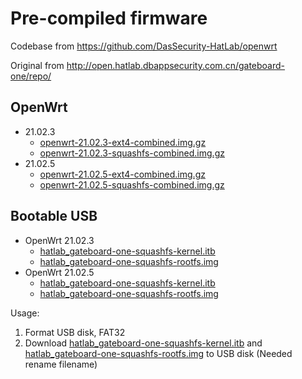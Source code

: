 # Pre-compiled firmware

Codebase from <https://github.com/DasSecurity-HatLab/openwrt>

Original from <http://open.hatlab.dbappsecurity.com.cn/gateboard-one/repo/>

## OpenWrt

- 21.02.3
  - [openwrt-21.02.3-ext4-combined.img.gz][combined-21.02.3-ext4]
  - [openwrt-21.02.3-squashfs-combined.img.gz][combined-21.02.3-squashfs]
- 21.02.5
  - [openwrt-21.02.5-ext4-combined.img.gz][combined-21.02.5-ext4]
  - [openwrt-21.02.5-squashfs-combined.img.gz][combined-21.02.5-squashfs]

[combined-21.02.3-ext4]: http://open.hatlab.dbappsecurity.com.cn/gateboard-one/repo/openwrt-21.02.3/openwrt-21.02.3-r16554-1d4dea6d4f-ramips-mt7621-hatlab_gateboard-one-ext4-combined.img.gz
[combined-21.02.3-squashfs]: http://open.hatlab.dbappsecurity.com.cn/gateboard-one/repo/openwrt-21.02.3/openwrt-21.02.3-r16554-1d4dea6d4f-ramips-mt7621-hatlab_gateboard-one-squashfs-combined.img.gz
[combined-21.02.5-ext4]: http://open.hatlab.dbappsecurity.com.cn/gateboard-one/repo/openwrt-21.02.5/openwrt-21.02.5-r16554-1d4dea6d4f-ramips-mt7621-hatlab_gateboard-one-ext4-combined.img.gz
[combined-21.02.5-squashfs]: http://open.hatlab.dbappsecurity.com.cn/gateboard-one/repo/openwrt-21.02.5/openwrt-21.02.5-r16554-1d4dea6d4f-ramips-mt7621-hatlab_gateboard-one-squashfs-combined.img.gz

## Bootable USB

- OpenWrt 21.02.3
  - [hatlab_gateboard-one-squashfs-kernel.itb][kernel-21.02.3-squashfs]
  - [hatlab_gateboard-one-squashfs-rootfs.img][rootfs-21.02.3-squashfs]
- OpenWrt 21.02.5
  - [hatlab_gateboard-one-squashfs-kernel.itb][kernel-21.02.5-squashfs]
  - [hatlab_gateboard-one-squashfs-rootfs.img][rootfs-21.02.5-squashfs]

[kernel-21.02.3-squashfs]: http://open.hatlab.dbappsecurity.com.cn/gateboard-one/repo/openwrt-21.02.3/openwrt-21.02.5-r16554-1d4dea6d4f-ramips-mt7621-hatlab_gateboard-one-squashfs-kernel.itb
[rootfs-21.02.3-squashfs]: http://open.hatlab.dbappsecurity.com.cn/gateboard-one/repo/openwrt-21.02.3/openwrt-21.02.5-r16554-1d4dea6d4f-ramips-mt7621-hatlab_gateboard-one-squashfs-rootfs.img.gz
[kernel-21.02.5-squashfs]: http://open.hatlab.dbappsecurity.com.cn/gateboard-one/repo/openwrt-21.02.5/openwrt-21.02.5-r16554-1d4dea6d4f-ramips-mt7621-hatlab_gateboard-one-squashfs-kernel.itb
[rootfs-21.02.5-squashfs]: http://open.hatlab.dbappsecurity.com.cn/gateboard-one/repo/openwrt-21.02.5/openwrt-21.02.5-r16554-1d4dea6d4f-ramips-mt7621-hatlab_gateboard-one-squashfs-rootfs.img.gz

Usage:

1. Format USB disk, FAT32
1. Download [hatlab_gateboard-one-squashfs-kernel.itb][kernel-21.02.5-squashfs] and [hatlab_gateboard-one-squashfs-rootfs.img][rootfs-21.02.5-squashfs] to USB disk (Needed rename filename)
